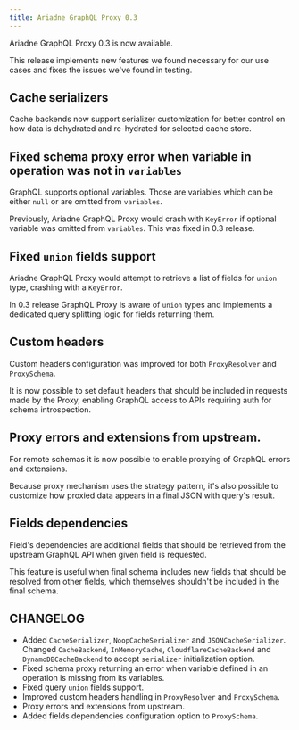 ```yaml
---
title: Ariadne GraphQL Proxy 0.3
---
```


Ariadne GraphQL Proxy 0.3 is now available.

This release implements new features we found necessary for our use cases and fixes the issues we've found in testing.

<!--truncate-->

## Cache serializers

Cache backends now support serializer customization for better control on how data is dehydrated and re-hydrated for selected cache store.

## Fixed schema proxy error when variable in operation was not in `variables`

GraphQL supports optional variables. Those are variables which can be either `null` or are omitted from `variables`.

Previously, Ariadne GraphQL Proxy would crash with `KeyError` if optional variable was omitted from `variables`. This was fixed in 0.3 release.

## Fixed `union` fields support

Ariadne GraphQL Proxy would attempt to retrieve a list of fields for `union` type, crashing with a `KeyError`.

In 0.3 release GraphQL Proxy is aware of `union` types and implements a dedicated query splitting logic for fields returning them.

## Custom headers

Custom headers configuration was improved for both `ProxyResolver` and `ProxySchema`.

It is now possible to set default headers that should be included in requests made by the Proxy, enabling GraphQL access to APIs requiring auth for schema introspection.

## Proxy errors and extensions from upstream.

For remote schemas it is now possible to enable proxying of GraphQL errors and extensions.

Because proxy mechanism uses the strategy pattern, it's also possible to customize how proxied data appears in a final JSON with query's result.

## Fields dependencies

Field's dependencies are additional fields that should be retrieved from the upstream GraphQL API when given field is requested.

This feature is useful when final schema includes new fields that should be resolved from other fields, which themselves shouldn't be included in the final schema.

## CHANGELOG

- Added `CacheSerializer`, `NoopCacheSerializer` and `JSONCacheSerializer`. Changed `CacheBackend`, `InMemoryCache`, `CloudflareCacheBackend` and `DynamoDBCacheBackend` to accept `serializer` initialization option.
- Fixed schema proxy returning an error when variable defined in an operation is missing from its variables.
- Fixed query `union` fields support.
- Improved custom headers handling in `ProxyResolver` and `ProxySchema`.
- Proxy errors and extensions from upstream.
- Added fields dependencies configuration option to `ProxySchema`.
